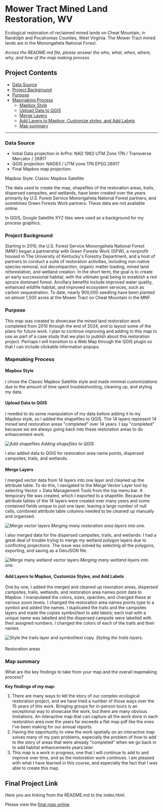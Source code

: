 
# Mower Tract Mined Land Restoration, WV

Ecological restoration of reclaimed mined lands on Cheat Mountain, in Randolph and Pocahontas Counties, West Virginia. The Mower Tract mined lands are in the Monongahela National Forest.

*Across the README.md file, please answer the who, what, when, where, why, and how of the map making process*

## Project Contents

- [Data Source](#data-source)
- [Project Background](#project-background)
- [Purpose](#purpose)
- [Mapmaking Process](#mapmaking-process)
    - [Mapbox Style](#mapbox-style)
    - [Upload Data to QGIS](#upload-data-to-qgis)
    - [Merge Layers](#merge-layers)
    - [Add Layers to Mapbox, Customize styles, and Add Labels](Add-Layers-to-Mapbox-Customize-styles-and-Add-Labels) 
    - [Map summary](#map-summary)

***

### Data Source

* Initial Data projection in ArPro: NAD 1983 UTM Zone 17N / Transverse Mercator / 26917
* QGIS projection: NAD83 / UTM zone 17N EPSG:26917
* Final Mapbox map projection: 

Mapbox Style: Classic Mapbox Satellite

The data used to create the map, shapefiles of the restoration areas, trails, dispersed campsites, and wetlands, have been created over the years primarily by U.S. Forest Service Monongahela National Forest partners, and sometimes Green Forests Work partners. These data are not available online.

In QGIS, Google Satellite XYZ tiles were used as a background for my process graphics.

### Project Background

Starting in 2010, the U.S. Forest Service Monongahela National Forest (MNF) began a partnership with Green Forests Work (GFW), a nonprofit housed in The University of Kentucky's Forestry Department, and a host of partners to conduct a suite of restoration activities, including non-native species removal, soil decompaction, organic matter loading, mined land reforestation, and wetland creation. In the short term, the goal is to create an early successional habitat, with the ultimate goal being to establish a red spruce dominant forest. Ancillary benefits include improved water quality, enhanced wildlife habitat, and improved ecosystem services, such as carbon sequestration. To date, nearly 900,000 seedling have been planted on almost 1,500 acres at the Mower Tract on Cheat Mountain in the MNF.

### Purpose

This map was created to showcase the mined land restoration work completed from 2010 through the end of 2024, and to layout some of the plans for future work. I plan to continue improving and adding to this map to use as part of a case study that we plan to publish about this restoration project. Perhaps I will transition to a Web Map through the QGIS plugin so that I can include clickable information popups. 

### Mapmaking Process

#### Mapbox Style

I chose the Classic Mapbox Satellite style and made minimal customizations due to the amount of time spent troubleshooting, cleaning up, and styling my data.

#### Upload Data to QGIS

I needed to do some manipulation of my data before adding it to my Mapbox style, so I added the shapefiles to QGIS. The 14 layers represent 14 mined land restoration areas "completed" over 14 years. I say "completed" because we are always going back into these restoration areas to do enhancement work.

![Add shapefiles](graphics/2_UploadDataToQGIS.png)
*Adding shapefiles to QGIS.*

I also added data to QGIS for restoration area name points, dispersed campsites, trails, and wetlands. 

#### Merge Layers

I merged vector data from 14 layers into one layer and cleaned up the attribute table. To do this, I navigated to the Merge Vector Layer tool by selecting Vector > Data Management Tools from the top menu bar. A temporary file was created, which I exported to a shapefile. Because the attribute tables of the 14 layers were created over many years and some contained fields unique to just one layer, leaving a large number of null cells, combined attribute table columns needed to be cleaned up manually and organized.

![Merge vector layers](graphics/3_MergeVectorLayers.png)
*Merging many restoration area layers into one.*

I also merged data for the dispersed campsites, trails, and wetlands. I had a great deal of trouble trying to merge my wetland polygon layers due to conflicting projections. The issue was solved by selecting all the polygons, exporting, and saving as a GeoJSON file.

![Merge many wetland vector layers](graphics/8.MergeWetlandDataByType.png)
*Merging many wetland layers into one.*

#### Add Layers to Mapbox, Customize Styles, and Add Labels

One by one, I added the merged and cleaned up resoration areas, dispersed campsites, trails, wetlands, and restoration area names point data to Mapbox. I manipulated the colors, sizes, opacities, and changed these at various zoom levels. I changed the restoration area names points type to a symbol and added the names. I duplicated the trails and the campsites layers and made the copies symbol/text to add labels; each trail with a unique name was labelled and the dispersed campsite were labelled with their assigned numbers. I changed the colors of each of the trails and their names. 

![Style the trails layer and symbol/text copy.](graphics/9.StyleTrailsLayer.png)
*Styling the trails layers.*

#### 

Restoration areas



### Map summary

What are the key findings to take from your map and the overall mapmaking process?

**Key findings of my map:**

1. There are many ways to tell the story of our complex ecological restoration project, and we have tried a number of those ways over the 15 years of this work. Bringing groups for in-person tours is an exceptional way to showcase the work, but there are many obvious limitations. An interactive map that can capture all the work done in each restoration area over the years far exceeds a flat map pdf like the ones I've been making for our annual reports.
2. Having the opportunity to view the work spatially on an interactive map solves many of my past problems, especially the problem of how to add to the story of areas that were already "completed" when we go back in to add habitat enhancements years later.
3. This map is a work in progress, one that I will continue to add to and improve over time, and as the restoration work continues. I am pleased with what I have learned in this course, and especially the fact that I was able to create this map.

## Final Project Link

Here you are linking from the README.md to the index.html.

Please view the [final map online](www.github...)

